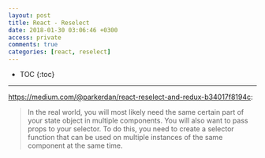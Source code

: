 ```yaml
---
layout: post
title: React - Reselect
date: 2018-01-30 03:06:46 +0300
access: private
comments: true
categories: [react, reselect]
---
```


<!-- more -->

* TOC
{:toc}
<hr>

<https://medium.com/@parkerdan/react-reselect-and-redux-b34017f8194c>:

> In the real world, you will most likely need the same certain part of your
> state object in multiple components. You will also want to pass props to
> your selector. To do this, you need to create a selector function that can
> be used on multiple instances of the same component at the same time.
